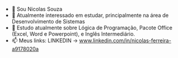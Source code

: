 - 👋 Sou Nicolas Souza
- 👀 Atualmente interessado em estudar, principalmente na área de Desenvolvimento de Sistemas
- 🌱 Estudo atualmente sobre Lógica de Programação, Pacote Office (Excel, Word e Powerpoint), e Inglês Intermediário.
- 📫 Meus links:
LINKEDIN -> www.linkedin.com/in/nicolas-ferreira-a9178020a
